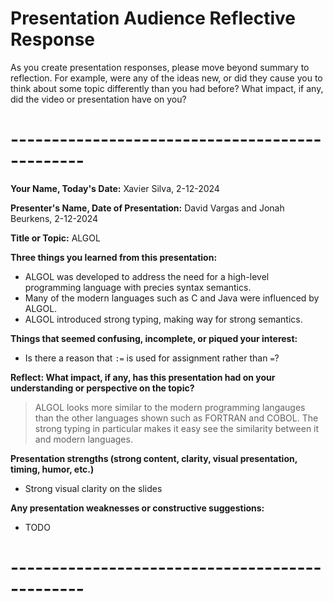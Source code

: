 # Presentation Audience Reflective Response

As you create presentation responses, please move beyond summary to
reflection. For example, were any of the ideas new, or did they cause you
to think about some topic differently than you had before? What impact, if
any, did the video or presentation have on you?

# ----------------------------------------------- #

**Your Name, Today's Date:**   Xavier Silva, 2-12-2024

**Presenter's Name, Date of Presentation:**   David Vargas and Jonah Beurkens, 2-12-2024

**Title or Topic:**  ALGOL


**Three things you learned from this presentation:**

- ALGOL was developed to address the need for a high-level programming language with precies syntax semantics.
- Many of the modern languages such as C and Java were influenced by ALGOL.
- ALGOL introduced strong typing, making way for strong semantics.


**Things that seemed confusing, incomplete, or piqued your interest:**

- Is there a reason that `:=` is used for assignment rather than `=`?


**Reflect: What impact, if any, has this presentation had on your
understanding or perspective on the topic?**

 > ALGOL looks more similar to the modern programming langauges than the other languages shown such as FORTRAN and COBOL.
  The strong typing in particular makes it easy see the similarity between it and modern languages.


**Presentation strengths (strong content, clarity, visual presentation,
timing, humor, etc.)**

- Strong visual clarity on the slides


**Any presentation weaknesses or constructive suggestions:**

- TODO


# ----------------------------------------------- #

